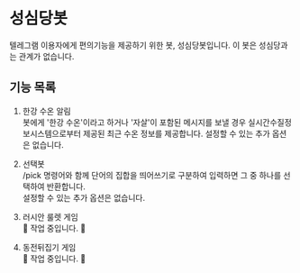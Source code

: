 # 성심당봇

텔레그램 이용자에게 편의기능을 제공하기 위한 봇, 성심당봇입니다.
이 봇은 성심당과는 관계가 없습니다.

## 기능 목록

1. 한강 수온 알림  
봇에게 '한강 수온'이라고 하거나 '자살'이 포함된 메시지를 보낼 경우 실시간수질정보시스템으로부터 제공된 최근 수온 정보를 제공합니다.
설정할 수 있는 추가 옵션은 없습니다.

2. 선택봇  
/pick 명령어와 함께 단어의 집합을 띄어쓰기로 구분하여 입력하면 그 중 하나를 선택하여 반환합니다.  
설정할 수 있는 추가 옵션은 없습니다.

3. 러시안 룰렛 게임  
🚧 작업 중입니다. 🚧  

4. 동전뒤집기 게임  
🚧 작업 중입니다. 🚧
